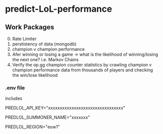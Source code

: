 # predict-LoL-performance

## Work Packages
0. Rate Limiter
1. perstistency of data (mongodb)
2. champion v champion performance
3. Afer winning or losing a game -> what is the likelihood of winning/losing the next one? i.e. Markov Chains
4. Verify the op.gg champion counter statistics by crawling champion v champion performance data from thousands of players and
   checking the win/lose likelihood

### .env file
includes

PREDLOL_API_KEY="xxxxxxxxxxxxxxxxxxxxxxxxxxxxxxxx"

PREDLOL_SUMMONER_NAME="xxxxxxx"

PREDLOL_REGION="euw1"
